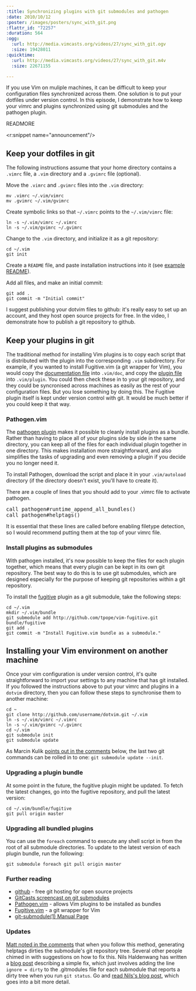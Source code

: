 ```yaml
--- 
:title: Synchronizing plugins with git submodules and pathogen
:date: 2010/10/12
:poster: /images/posters/sync_with_git.png
:flattr_id: "72257"
:duration: 564
:ogg: 
  :url: http://media.vimcasts.org/videos/27/sync_with_git.ogv
  :size: 19428011
:quicktime: 
  :url: http://media.vimcasts.org/videos/27/sync_with_git.m4v
  :size: 22671155

---
```


If you use Vim on muliple machines, it can be difficult to keep your configuration files synchronized across them. One solution is to put your dotfiles under version control. In this episode, I demonstrate how to keep your vimrc and plugins synchronized using git submodules and the pathogen plugin.



READMORE

<r:snippet name="announcement"/>

## Keep your dotfiles in git

The following instructions assume that your home directory contains a `.vimrc` file, a `.vim` directory and a `.gvimrc` file (optional).

Move the `.vimrc` and `.gvimrc` files into the `.vim` directory:

    mv .vimrc ~/.vim/vimrc
    mv .gvimrc ~/.vim/gvimrc

Create symbolic links so that `~/.vimrc` points to the `~/.vim/vimrc` file:

    ln -s ~/.vim/vimrc ~/.vimrc
    ln -s ~/.vim/gvimrc ~/.gvimrc

Change to the `.vim` directory, and initialize it as a git repository:

    cd ~/.vim
    git init

Create a `README` file, and paste installation instructions into it (see [example README][readme]).

Add all files, and make an initial commit:

    git add .
    git commit -m "Initial commit"

I suggest publishing your dotvim files to github: it's really easy to set up an account, and they host open source projects for free. In the video, I demonstrate how to publish a git repository to github.

## Keep your plugins in git

The traditional method for installing Vim plugins is to copy each script that is distributed with the plugin into the corresponding `.vim` subdirectory. For example, if you wanted to install Fugitive.vim (a git wrapper for Vim), you would copy the [documentation file][f_doc] into `.vim/doc`, and copy the [plugin file][f_plug] into `.vim/plugin`. You could then check these in to your git repository, and they could be syncronised across machines as easily as the rest of your configuration files. But you lose something by doing this. The Fugitive plugin itself is kept under version control with git. It would be much better if you could keep it that way.

### Pathogen.vim

The [pathogen plugin][pathogen] makes it possible to cleanly install plugins as a bundle. Rather than having to place all of your plugins side by side in the same directory, you can keep all of the files for each individual plugin together in one directory. This makes installation more straightforward, and also simplifies the tasks of upgrading and even removing a plugin if you decide you no longer need it.

To install Pathogen, download the script and place it in your `.vim/autoload` directory (if the directory doesn't exist, you'll have to create it).

There are a couple of lines that you should add to your .vimrc file to activate pathogen.

<pre class="brush: vimscript">
call pathogen#runtime_append_all_bundles()
call pathogen#helptags()
</pre>

It is essential that these lines are called before enabling filetype detection, so I would recommend putting them at the top of your vimrc file. 

### Install plugins as submodules

With pathogen installed, it's now possible to keep the files for each plugin together, which means that every plugin can be kept in its own git repository. The best way to do this is to use git submodules, which are designed especially for the purpose of keeping git repositories within a git repository.

To install the [fugitive][fugitive] plugin as a git submodule, take the following steps:

    cd ~/.vim
    mkdir ~/.vim/bundle
    git submodule add http://github.com/tpope/vim-fugitive.git bundle/fugitive
    git add .
    git commit -m "Install Fugitive.vim bundle as a submodule."

## Installing your Vim environment on another machine

Once your vim configuration is under version control, it's quite straightforward to import your settings to any machine that has git installed. If you followed the instructions above to put your vimrc and plugins in a `dotvim` directory, then you can follow these steps to synchronise them to another machine:

    cd ~
    git clone http://github.com/username/dotvim.git ~/.vim
    ln -s ~/.vim/vimrc ~/.vimrc
    ln -s ~/.vim/gvimrc ~/.gvimrc
    cd ~/.vim
    git submodule init
    git submodule update

As Marcin Kulik [points out in the comments][fold] below, the last two git commands can be rolled in to one: `git submodule update --init`.

### Upgrading a plugin bundle

At some point in the future, the fugitive plugin might be updated. To fetch the latest changes, go into the fugitive repository, and pull the latest version:

    cd ~/.vim/bundle/fugitive
    git pull origin master

### Upgrading all bundled plugins

You can use the `foreach` command to execute any shell script in from the root of all submodule directories. To update to the latest version of each plugin bundle, run the following:

    git submodule foreach git pull origin master

### Further reading

* [github][github] - free git hosting for open source projects
* [GitCasts screencast on git submodules][gitcast]
* [Pathogen.vim][pathogen] - allows Vim plugins to be installed as bundles
* [Fugitive.vim][fugitive] - a git wrapper for Vim
* [git-submodule(1) Manual Page][submodules]

### Updates

[Matt noted in the comments][comment] that when you follow this method, generating helptags dirties the submodule's git repository tree. Several other people chimed in with suggestions on how to fix this. Nils Haldenwang has written a [blog post][nils] describing a simple fix, which just involves adding the line `ignore = dirty` to the .gitmodules file for each submodule that reports a dirty tree when you run `git status`. Go and [read Nils's blog post][nils], which goes into a bit more detail.

[gitcast]:  http://blip.tv/file/4218925
[fugitive]: http://github.com/tpope/vim-fugitive
[pathogen]: http://www.vim.org/scripts/script.php?script_id=2332
[readme]: http://github.com/nelstrom/dotvim/raw/master/README
[f_doc]: http://github.com/tpope/vim-fugitive/blob/master/doc/fugitive.txt
[f_plug]: http://github.com/tpope/vim-fugitive/blob/master/plugin/fugitive.vim
[github]: http://github.com/
[fold]: http://disq.us/ot9va
[comment]: http://vimcasts.org/episodes/synchronizing-plugins-with-git-submodules-and-pathogen/#comment-86512237
[nils]: http://www.nils-haldenwang.de/frameworks-and-tools/git/how-to-ignore-changes-in-git-submodules
[submodules]: http://www.kernel.org/pub/software/scm/git/docs/v1.7.5.4/git-submodule.html
